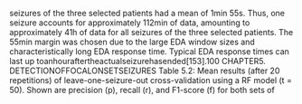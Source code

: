 seizures of the three selected patients had a mean of 1min 55s. Thus, one seizure accounts
for approximately 112min of data, amounting to approximately 41h of data for all seizures
of the three selected patients. The 55min margin was chosen due to the large EDA window
sizes and characteristically long EDA response time. Typical EDA response times can last up
toanhouraftertheactualseizurehasended[153].100 CHAPTER5. DETECTIONOFFOCALONSETSEIZURES
Table 5.2: Mean results (after 20 repetitions) of leave-one-seizure-out cross-validation using
a RF model (t = 50). Shown are precision (p), recall (r), and F1-score (f) for both sets of